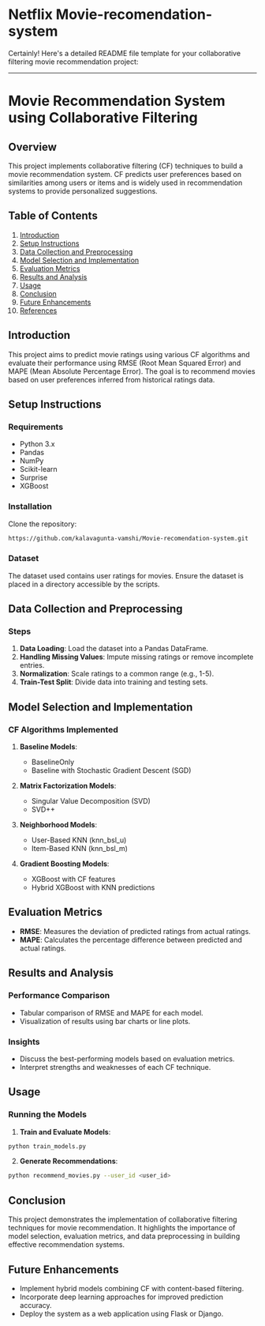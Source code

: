 # Netflix Movie-recomendation-system

Certainly! Here's a detailed README file template for your collaborative filtering movie recommendation project:

---

# Movie Recommendation System using Collaborative Filtering

## Overview

This project implements collaborative filtering (CF) techniques to build a movie recommendation system. CF predicts user preferences based on similarities among users or items and is widely used in recommendation systems to provide personalized suggestions.

## Table of Contents

1. [Introduction](#introduction)
2. [Setup Instructions](#setup-instructions)
3. [Data Collection and Preprocessing](#data-collection-and-preprocessing)
4. [Model Selection and Implementation](#model-selection-and-implementation)
5. [Evaluation Metrics](#evaluation-metrics)
6. [Results and Analysis](#results-and-analysis)
7. [Usage](#usage)
8. [Conclusion](#conclusion)
9. [Future Enhancements](#future-enhancements)
10. [References](#references)

## Introduction

This project aims to predict movie ratings using various CF algorithms and evaluate their performance using RMSE (Root Mean Squared Error) and MAPE (Mean Absolute Percentage Error). The goal is to recommend movies based on user preferences inferred from historical ratings data.

## Setup Instructions

### Requirements

- Python 3.x
- Pandas
- NumPy
- Scikit-learn
- Surprise
- XGBoost

### Installation

Clone the repository:

```bash
https://github.com/kalavagunta-vamshi/Movie-recomendation-system.git

```


### Dataset

The dataset used contains user ratings for movies. Ensure the dataset is placed in a directory accessible by the scripts.

## Data Collection and Preprocessing

### Steps

1. **Data Loading**: Load the dataset into a Pandas DataFrame.
2. **Handling Missing Values**: Impute missing ratings or remove incomplete entries.
3. **Normalization**: Scale ratings to a common range (e.g., 1-5).
4. **Train-Test Split**: Divide data into training and testing sets.

## Model Selection and Implementation

### CF Algorithms Implemented

1. **Baseline Models**:
   - BaselineOnly
   - Baseline with Stochastic Gradient Descent (SGD)

2. **Matrix Factorization Models**:
   - Singular Value Decomposition (SVD)
   - SVD++
   
3. **Neighborhood Models**:
   - User-Based KNN (knn_bsl_u)
   - Item-Based KNN (knn_bsl_m)

4. **Gradient Boosting Models**:
   - XGBoost with CF features
   - Hybrid XGBoost with KNN predictions

## Evaluation Metrics

- **RMSE**: Measures the deviation of predicted ratings from actual ratings.
- **MAPE**: Calculates the percentage difference between predicted and actual ratings.

## Results and Analysis

### Performance Comparison

- Tabular comparison of RMSE and MAPE for each model.
- Visualization of results using bar charts or line plots.

### Insights

- Discuss the best-performing models based on evaluation metrics.
- Interpret strengths and weaknesses of each CF technique.

## Usage

### Running the Models

1. **Train and Evaluate Models**:

```bash
python train_models.py
```

2. **Generate Recommendations**:

```bash
python recommend_movies.py --user_id <user_id>
```

## Conclusion

This project demonstrates the implementation of collaborative filtering techniques for movie recommendation. It highlights the importance of model selection, evaluation metrics, and data preprocessing in building effective recommendation systems.

## Future Enhancements

- Implement hybrid models combining CF with content-based filtering.
- Incorporate deep learning approaches for improved prediction accuracy.
- Deploy the system as a web application using Flask or Django.


